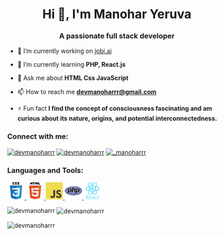 <h1 align="center">Hi 👋, I'm Manohar Yeruva</h1>
<h3 align="center">A passionate full stack developer</h3>


- 🔭 I’m currently working on [jobi.ai](www.jobi.ai)

- 🌱 I’m currently learning **PHP, React.js**

- 💬 Ask me about **HTML Css JavaScript**

- 📫 How to reach me **devmanoharrr@gmail.com**

- ⚡ Fun fact **I find the concept of consciousness fascinating and am curious about its nature, origins, and potential interconnectedness.**

<h3 align="left">Connect with me:</h3>
<p align="left">
<a href="https://twitter.com/devmanoharrr" target="blank"><img align="center" src="https://raw.githubusercontent.com/rahuldkjain/github-profile-readme-generator/master/src/images/icons/Social/twitter.svg" alt="devmanoharrr" height="30" width="40" /></a>
<a href="https://linkedin.com/in/devmanoharrr" target="blank"><img align="center" src="https://raw.githubusercontent.com/rahuldkjain/github-profile-readme-generator/master/src/images/icons/Social/linked-in-alt.svg" alt="devmanoharrr" height="30" width="40" /></a>
<a href="https://instagram.com/_manoharrr" target="blank"><img align="center" src="https://raw.githubusercontent.com/rahuldkjain/github-profile-readme-generator/master/src/images/icons/Social/instagram.svg" alt="_manoharrr" height="30" width="40" /></a>
</p>

<h3 align="left">Languages and Tools:</h3>
<p align="left"> <a href="https://www.w3schools.com/css/" target="_blank" rel="noreferrer"> <img src="https://raw.githubusercontent.com/devicons/devicon/master/icons/css3/css3-original-wordmark.svg" alt="css3" width="40" height="40"/> </a> <a href="https://www.w3.org/html/" target="_blank" rel="noreferrer"> <img src="https://raw.githubusercontent.com/devicons/devicon/master/icons/html5/html5-original-wordmark.svg" alt="html5" width="40" height="40"/> </a> <a href="https://developer.mozilla.org/en-US/docs/Web/JavaScript" target="_blank" rel="noreferrer"> <img src="https://raw.githubusercontent.com/devicons/devicon/master/icons/javascript/javascript-original.svg" alt="javascript" width="40" height="40"/> </a> <a href="https://www.php.net" target="_blank" rel="noreferrer"> <img src="https://raw.githubusercontent.com/devicons/devicon/master/icons/php/php-original.svg" alt="php" width="40" height="40"/> </a> <a href="https://reactjs.org/" target="_blank" rel="noreferrer"> <img src="https://raw.githubusercontent.com/devicons/devicon/master/icons/react/react-original-wordmark.svg" alt="react" width="40" height="40"/> </a> </p>

<p><img align="left" src="https://github-readme-stats.vercel.app/api/top-langs?username=devmanoharrr&show_icons=true&locale=en&layout=compact" alt="devmanoharrr" /></p>

<p>&nbsp;<img align="center" src="https://github-readme-stats.vercel.app/api?username=devmanoharrr&show_icons=true&locale=en" alt="devmanoharrr" /></p>

<p><img align="center" src="https://github-readme-streak-stats.herokuapp.com/?user=devmanoharrr&" alt="devmanoharrr" /></p>
